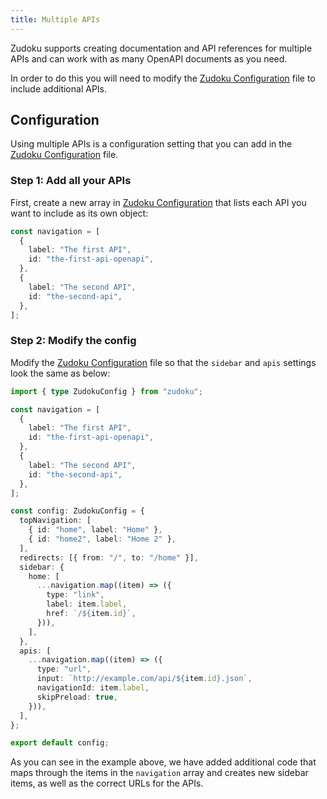 ```yaml
---
title: Multiple APIs
---
```


Zudoku supports creating documentation and API references for multiple APIs and can work with as many OpenAPI documents as you need.

In order to do this you will need to modify the [Zudoku Configuration](/docs/configuration/overview) file to include additional APIs.

## Configuration

Using multiple APIs is a configuration setting that you can add in the [Zudoku Configuration](/docs/configuration/overview) file.

### Step 1: Add all your APIs

First, create a new array in [Zudoku Configuration](/docs/configuration/overview) that lists each API you want to include as its own object:

```typescript
const navigation = [
  {
    label: "The first API",
    id: "the-first-api-openapi",
  },
  {
    label: "The second API",
    id: "the-second-api",
  },
];
```

### Step 2: Modify the config

Modify the [Zudoku Configuration](/docs/configuration/overview) file so that the `sidebar` and `apis` settings look the same as below:

```typescript
import { type ZudokuConfig } from "zudoku";

const navigation = [
  {
    label: "The first API",
    id: "the-first-api-openapi",
  },
  {
    label: "The second API",
    id: "the-second-api",
  },
];

const config: ZudokuConfig = {
  topNavigation: [
    { id: "home", label: "Home" },
    { id: "home2", label: "Home 2" },
  ],
  redirects: [{ from: "/", to: "/home" }],
  sidebar: {
    home: [
      ...navigation.map((item) => ({
        type: "link",
        label: item.label,
        href: `/${item.id}`,
      })),
    ],
  },
  apis: [
    ...navigation.map((item) => ({
      type: "url",
      input: `http://example.com/api/${item.id}.json`,
      navigationId: item.label,
      skipPreload: true,
    })),
  ],
};

export default config;
```

As you can see in the example above, we have added additional code that maps through the items in the `navigation` array and creates new sidebar items, as well as the correct URLs for the APIs.
